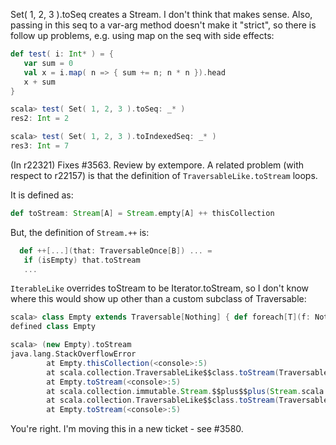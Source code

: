 Set( 1, 2, 3 ).toSeq creates a Stream. I don't think that makes sense. Also, passing in this seq to a var-arg method doesn't make it "strict", so there is follow up problems, e.g. using map on the seq with side effects:
```scala
def test( i: Int* ) = {
   var sum = 0
   val x = i.map( n => { sum += n; n * n }).head
   x + sum
}

scala> test( Set( 1, 2, 3 ).toSeq: _* )
res2: Int = 2

scala> test( Set( 1, 2, 3 ).toIndexedSeq: _* )
res3: Int = 7
```
(In r22321) Fixes #3563. Review by extempore.
A related problem (with respect to r22157) is that the definition of `TraversableLike.toStream` loops.

It is defined as:
```scala
def toStream: Stream[A] = Stream.empty[A] ++ thisCollection
```

But, the definition of `Stream.++` is:
```scala
  def ++[...](that: TraversableOnce[B]) ... =
   if (isEmpty) that.toStream
   ...
```

`IterableLike` overrides toStream to be Iterator.toStream, so I don't know where this would show up other than a custom subclass of Traversable:
```scala
scala> class Empty extends Traversable[Nothing] { def foreach[T](f: Nothing => T) {} }
defined class Empty

scala> (new Empty).toStream                                                           
java.lang.StackOverflowError
        at Empty.thisCollection(<console>:5)
        at scala.collection.TraversableLike$$class.toStream(TraversableLike.scala:701)
        at Empty.toStream(<console>:5)
        at scala.collection.immutable.Stream.$$plus$$plus(Stream.scala:143)
        at scala.collection.TraversableLike$$class.toStream(TraversableLike.scala:701)
        at Empty.toStream(<console>:5)
```
You're right. I'm moving this in a new ticket - see #3580.
